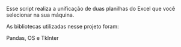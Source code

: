 Esse script realiza a unificação de duas planilhas do Excel que você selecionar na sua máquina.

As bibliotecas utilizadas nesse projeto foram:

Pandas, OS e TkInter
